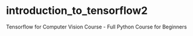 # introduction_to_tensorflow2
Tensorflow for Computer Vision Course - Full Python Course for Beginners

